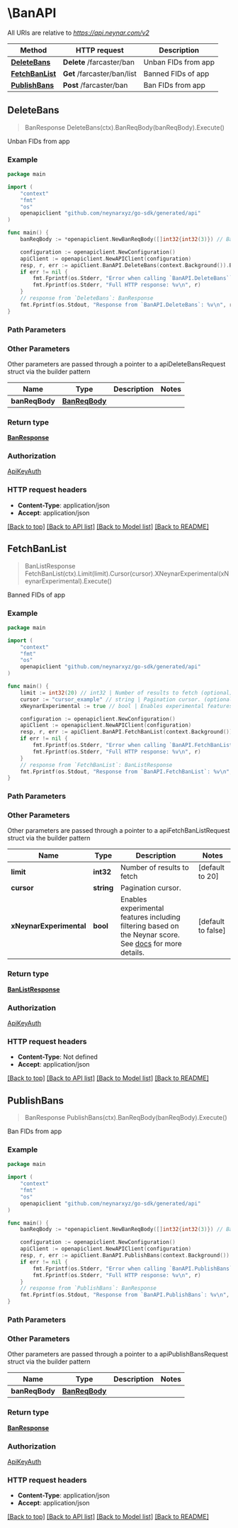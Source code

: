 # \BanAPI

All URIs are relative to *https://api.neynar.com/v2*

Method | HTTP request | Description
------------- | ------------- | -------------
[**DeleteBans**](BanAPI.md#DeleteBans) | **Delete** /farcaster/ban | Unban FIDs from app
[**FetchBanList**](BanAPI.md#FetchBanList) | **Get** /farcaster/ban/list | Banned FIDs of app
[**PublishBans**](BanAPI.md#PublishBans) | **Post** /farcaster/ban | Ban FIDs from app



## DeleteBans

> BanResponse DeleteBans(ctx).BanReqBody(banReqBody).Execute()

Unban FIDs from app



### Example

```go
package main

import (
	"context"
	"fmt"
	"os"
	openapiclient "github.com/neynarxyz/go-sdk/generated/api"
)

func main() {
	banReqBody := *openapiclient.NewBanReqBody([]int32{int32(3)}) // BanReqBody | 

	configuration := openapiclient.NewConfiguration()
	apiClient := openapiclient.NewAPIClient(configuration)
	resp, r, err := apiClient.BanAPI.DeleteBans(context.Background()).BanReqBody(banReqBody).Execute()
	if err != nil {
		fmt.Fprintf(os.Stderr, "Error when calling `BanAPI.DeleteBans``: %v\n", err)
		fmt.Fprintf(os.Stderr, "Full HTTP response: %v\n", r)
	}
	// response from `DeleteBans`: BanResponse
	fmt.Fprintf(os.Stdout, "Response from `BanAPI.DeleteBans`: %v\n", resp)
}
```

### Path Parameters



### Other Parameters

Other parameters are passed through a pointer to a apiDeleteBansRequest struct via the builder pattern


Name | Type | Description  | Notes
------------- | ------------- | ------------- | -------------
 **banReqBody** | [**BanReqBody**](BanReqBody.md) |  | 

### Return type

[**BanResponse**](BanResponse.md)

### Authorization

[ApiKeyAuth](../README.md#ApiKeyAuth)

### HTTP request headers

- **Content-Type**: application/json
- **Accept**: application/json

[[Back to top]](#) [[Back to API list]](../README.md#documentation-for-api-endpoints)
[[Back to Model list]](../README.md#documentation-for-models)
[[Back to README]](../README.md)


## FetchBanList

> BanListResponse FetchBanList(ctx).Limit(limit).Cursor(cursor).XNeynarExperimental(xNeynarExperimental).Execute()

Banned FIDs of app



### Example

```go
package main

import (
	"context"
	"fmt"
	"os"
	openapiclient "github.com/neynarxyz/go-sdk/generated/api"
)

func main() {
	limit := int32(20) // int32 | Number of results to fetch (optional) (default to 20)
	cursor := "cursor_example" // string | Pagination cursor. (optional)
	xNeynarExperimental := true // bool | Enables experimental features including filtering based on the Neynar score. See [docs](https://neynar.notion.site/Experimental-Features-1d2655195a8b80eb98b4d4ae7b76ae4a) for more details. (optional) (default to false)

	configuration := openapiclient.NewConfiguration()
	apiClient := openapiclient.NewAPIClient(configuration)
	resp, r, err := apiClient.BanAPI.FetchBanList(context.Background()).Limit(limit).Cursor(cursor).XNeynarExperimental(xNeynarExperimental).Execute()
	if err != nil {
		fmt.Fprintf(os.Stderr, "Error when calling `BanAPI.FetchBanList``: %v\n", err)
		fmt.Fprintf(os.Stderr, "Full HTTP response: %v\n", r)
	}
	// response from `FetchBanList`: BanListResponse
	fmt.Fprintf(os.Stdout, "Response from `BanAPI.FetchBanList`: %v\n", resp)
}
```

### Path Parameters



### Other Parameters

Other parameters are passed through a pointer to a apiFetchBanListRequest struct via the builder pattern


Name | Type | Description  | Notes
------------- | ------------- | ------------- | -------------
 **limit** | **int32** | Number of results to fetch | [default to 20]
 **cursor** | **string** | Pagination cursor. | 
 **xNeynarExperimental** | **bool** | Enables experimental features including filtering based on the Neynar score. See [docs](https://neynar.notion.site/Experimental-Features-1d2655195a8b80eb98b4d4ae7b76ae4a) for more details. | [default to false]

### Return type

[**BanListResponse**](BanListResponse.md)

### Authorization

[ApiKeyAuth](../README.md#ApiKeyAuth)

### HTTP request headers

- **Content-Type**: Not defined
- **Accept**: application/json

[[Back to top]](#) [[Back to API list]](../README.md#documentation-for-api-endpoints)
[[Back to Model list]](../README.md#documentation-for-models)
[[Back to README]](../README.md)


## PublishBans

> BanResponse PublishBans(ctx).BanReqBody(banReqBody).Execute()

Ban FIDs from app



### Example

```go
package main

import (
	"context"
	"fmt"
	"os"
	openapiclient "github.com/neynarxyz/go-sdk/generated/api"
)

func main() {
	banReqBody := *openapiclient.NewBanReqBody([]int32{int32(3)}) // BanReqBody | 

	configuration := openapiclient.NewConfiguration()
	apiClient := openapiclient.NewAPIClient(configuration)
	resp, r, err := apiClient.BanAPI.PublishBans(context.Background()).BanReqBody(banReqBody).Execute()
	if err != nil {
		fmt.Fprintf(os.Stderr, "Error when calling `BanAPI.PublishBans``: %v\n", err)
		fmt.Fprintf(os.Stderr, "Full HTTP response: %v\n", r)
	}
	// response from `PublishBans`: BanResponse
	fmt.Fprintf(os.Stdout, "Response from `BanAPI.PublishBans`: %v\n", resp)
}
```

### Path Parameters



### Other Parameters

Other parameters are passed through a pointer to a apiPublishBansRequest struct via the builder pattern


Name | Type | Description  | Notes
------------- | ------------- | ------------- | -------------
 **banReqBody** | [**BanReqBody**](BanReqBody.md) |  | 

### Return type

[**BanResponse**](BanResponse.md)

### Authorization

[ApiKeyAuth](../README.md#ApiKeyAuth)

### HTTP request headers

- **Content-Type**: application/json
- **Accept**: application/json

[[Back to top]](#) [[Back to API list]](../README.md#documentation-for-api-endpoints)
[[Back to Model list]](../README.md#documentation-for-models)
[[Back to README]](../README.md)

